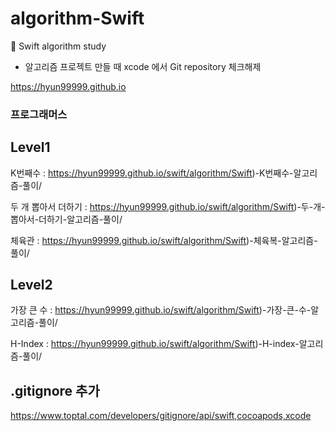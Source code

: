# algorithm-Swift
🤯 Swift algorithm study

- 알고리즘 프로젝트 만들 때 xcode 에서 Git repository 체크해제

https://hyun99999.github.io

### 프로그래머스
## Level1
K번째수 : https://hyun99999.github.io/swift/algorithm/Swift)-K번째수-알고리즘-풀이/

두 개 뽑아서 더하기 : https://hyun99999.github.io/swift/algorithm/Swift)-두-개-뽑아서-더하기-알고리즘-풀이/

체육관 : https://hyun99999.github.io/swift/algorithm/Swift)-체육복-알고리즘-풀이/

## Level2
가장 큰 수 : https://hyun99999.github.io/swift/algorithm/Swift)-가장-큰-수-알고리즘-풀이/

H-Index : https://hyun99999.github.io/swift/algorithm/Swift)-H-index-알고리즘-풀이/

## .gitignore 추가
https://www.toptal.com/developers/gitignore/api/swift,cocoapods,xcode
